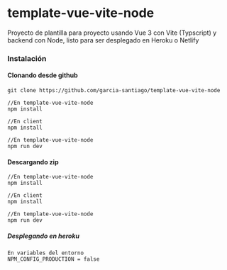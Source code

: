 # template-vue-vite-node
Proyecto de plantilla para proyecto usando Vue 3 con Vite (Typscript) y backend con Node, listo para ser desplegado en Heroku o Netlify

### Instalación
#### Clonando desde github
```
git clone https://github.com/garcia-santiago/template-vue-vite-node

//En template-vue-vite-node
npm install 

//En client
npm install

//En template-vue-vite-node
npm run dev
```

#### Descargando zip
```
//En template-vue-vite-node
npm install 

//En client
npm install

//En template-vue-vite-node
npm run dev
```

##### Desplegando en heroku
```
En variables del entorno
NPM_CONFIG_PRODUCTION = false
```

